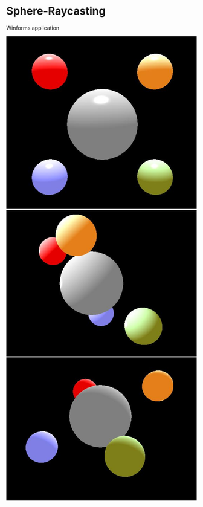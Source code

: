 # Sphere-Raycasting
Winforms application 


![preview](preview/sp0.JPG)
![preview](preview/sp1.JPG)
![preview](preview/sp2.JPG)

